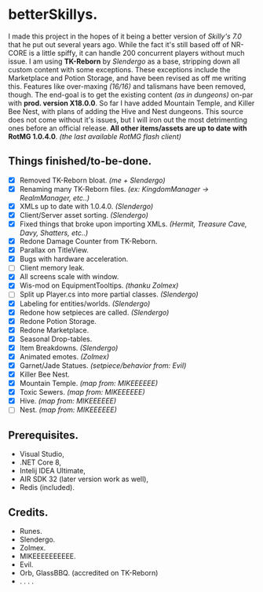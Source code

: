 # betterSkillys.
I made this project in the hopes of it being a better version of *Skilly's 7.0* that he put out several years ago. While the fact it's still based off of NR-CORE is a little spiffy, it can handle 200 concurrent players without much issue. I am using **TK-Reborn** by *Slendergo* as a base, stripping down all custom content with some exceptions. These exceptions include the Marketplace and Potion Storage, and have been revised as off me writing this. Features like over-maxing *(16/16)* and talismans have been removed, though. The end-goal is to get the existing content *(as in dungeons)* on-par with **prod. version X18.0.0**. So far I have added Mountain Temple, and Killer Bee Nest, with plans of adding the Hive and Nest dungeons. This source does not come without it's issues, but I will iron out the most detrimenting ones before an official release. **All other items/assets are up to date with RotMG 1.0.4.0**. *(the last available RotMG flash client)*

## Things finished/to-be-done.
- [x] Removed TK-Reborn bloat. *(me + Slendergo)*
- [x] Renaming many TK-Reborn files. *(ex: KingdomManager -> RealmManager, etc..)*
- [x] XMLs up to date with 1.0.4.0. *(Slendergo)*
- [x] Client/Server asset sorting. *(Slendergo)*
- [x] Fixed things that broke upon importing XMLs. *(Hermit, Treasure Cave, Davy, Shatters, etc..)*
- [x] Redone Damage Counter from TK-Reborn.
- [x] Parallax on TitleView.
- [x] Bugs with hardware acceleration.
- [ ] Client memory leak.
- [x] All screens scale with window.
- [x] Wis-mod on EquipmentTooltips. *(thanku Zolmex)*
- [ ] Split up Player.cs into more partial classes. *(Slendergo)*
- [x] Labeling for entities/worlds. *(Slendergo)*
- [x] Redone how setpieces are called. *(Slendergo)*
- [x] Redone Potion Storage.
- [x] Redone Marketplace.
- [x] Seasonal Drop-tables.
- [x] Item Breakdowns. *(Slendergo)*
- [x] Animated emotes. *(Zolmex)*
- [x] Garnet/Jade Statues. *(setpiece/behavior from: Evil)*
- [x] Killer Bee Nest. 
- [x] Mountain Temple. *(map from: MIKEEEEEE)*
- [x] Toxic Sewers. *(map from: MIKEEEEEE)*
- [x] Hive. *(map from: MIKEEEEEE)*
- [ ] Nest. *(map from: MIKEEEEEE)*

## Prerequisites.
- Visual Studio,
- .NET Core 8,
- Intelij IDEA Ultimate,
- AIR SDK 32 (later version work as well),
- Redis (included).

## Credits.
- Runes.
- Slendergo.
- Zolmex.
- MIKEEEEEEEEEE.
- Evil.
- Orb, GlassBBQ. (accredited on TK-Reborn)
- . . . .
